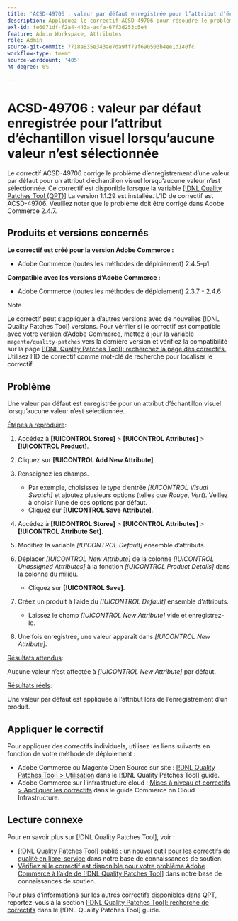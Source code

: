 ```yaml
---
title: 'ACSD-49706 : valeur par défaut enregistrée pour l’attribut d’échantillon visuel lorsqu’aucune valeur n’est sélectionnée'
description: Appliquez le correctif ACSD-49706 pour résoudre le problème Adobe Commerce en raison duquel une valeur par défaut est enregistrée pour un attribut d’échantillon visuel lorsqu’aucune valeur n’est sélectionnée.
exl-id: fe6071df-f2a4-443a-acfa-67f3d253c5e4
feature: Admin Workspace, Attributes
role: Admin
source-git-commit: 7718a835e343ae7da9ff79f690503b4ee1d140fc
workflow-type: tm+mt
source-wordcount: '405'
ht-degree: 0%

---
```


# ACSD-49706 : valeur par défaut enregistrée pour l’attribut d’échantillon visuel lorsqu’aucune valeur n’est sélectionnée

Le correctif ACSD-49706 corrige le problème d’enregistrement d’une valeur par défaut pour un attribut d’échantillon visuel lorsqu’aucune valeur n’est sélectionnée. Ce correctif est disponible lorsque la variable [[!DNL Quality Patches Tool (QPT)]](/help/announcements/adobe-commerce-announcements/magento-quality-patches-released-new-tool-to-self-serve-quality-patches.md) La version 1.1.29 est installée. L’ID de correctif est ACSD-49706. Veuillez noter que le problème doit être corrigé dans Adobe Commerce 2.4.7.

## Produits et versions concernés

**Le correctif est créé pour la version Adobe Commerce :**

* Adobe Commerce (toutes les méthodes de déploiement) 2.4.5-p1

**Compatible avec les versions d’Adobe Commerce :**

* Adobe Commerce (toutes les méthodes de déploiement) 2.3.7 - 2.4.6

>[!NOTE]
>
>Le correctif peut s’appliquer à d’autres versions avec de nouvelles [!DNL Quality Patches Tool] versions. Pour vérifier si le correctif est compatible avec votre version d’Adobe Commerce, mettez à jour la variable `magento/quality-patches` vers la dernière version et vérifiez la compatibilité sur la page [[!DNL Quality Patches Tool]: recherchez la page des correctifs.](https://experienceleague.adobe.com/tools/commerce-quality-patches/index.html). Utilisez l’ID de correctif comme mot-clé de recherche pour localiser le correctif.

## Problème

Une valeur par défaut est enregistrée pour un attribut d’échantillon visuel lorsqu’aucune valeur n’est sélectionnée.

<u>Étapes à reproduire</u>:

1. Accédez à **[!UICONTROL Stores]** > **[!UICONTROL Attributes]** > **[!UICONTROL Product]**.
1. Cliquez sur **[!UICONTROL Add New Attribute]**.
1. Renseignez les champs.

   * Par exemple, choisissez le type d’entrée *[!UICONTROL Visual Swatch]* et ajoutez plusieurs options (telles que *Rouge*, *Vert*). Veillez à choisir l’une de ces options par défaut.
   * Cliquez sur **[!UICONTROL Save Attribute]**.

1. Accédez à **[!UICONTROL Stores]** > **[!UICONTROL Attributes]** > **[!UICONTROL Attribute Set]**.
1. Modifiez la variable *[!UICONTROL Default]* ensemble d’attributs.
1. Déplacer *[!UICONTROL New Attribute]* de la colonne *[!UICONTROL Unassigned Attributes]* à la fonction *[!UICONTROL Product Details]* dans la colonne du milieu.

   * Cliquez sur **[!UICONTROL Save]**.

1. Créez un produit à l’aide du *[!UICONTROL Default]* ensemble d’attributs.

   * Laissez le champ *[!UICONTROL New Attribute]* vide et enregistrez-le.

1. Une fois enregistrée, une valeur apparaît dans *[!UICONTROL New Attribute]*.

<u>Résultats attendus</u>:

Aucune valeur n’est affectée à *[!UICONTROL New Attribute]* par défaut.

<u>Résultats réels</u>:

Une valeur par défaut est appliquée à l’attribut lors de l’enregistrement d’un produit.

## Appliquer le correctif

Pour appliquer des correctifs individuels, utilisez les liens suivants en fonction de votre méthode de déploiement :

* Adobe Commerce ou Magento Open Source sur site : [[!DNL Quality Patches Tool] > Utilisation](https://experienceleague.adobe.com/docs/commerce-operations/tools/quality-patches-tool/usage.html) dans le [!DNL Quality Patches Tool] guide.
* Adobe Commerce sur l’infrastructure cloud : [Mises à niveau et correctifs > Appliquer les correctifs](https://experienceleague.adobe.com/docs/commerce-cloud-service/user-guide/develop/upgrade/apply-patches.html) dans le guide Commerce on Cloud Infrastructure.

## Lecture connexe

Pour en savoir plus sur [!DNL Quality Patches Tool], voir :

* [[!DNL Quality Patches Tool] publié : un nouvel outil pour les correctifs de qualité en libre-service](/help/announcements/adobe-commerce-announcements/magento-quality-patches-released-new-tool-to-self-serve-quality-patches.md) dans notre base de connaissances de soutien.
* [Vérifiez si le correctif est disponible pour votre problème Adobe Commerce à l’aide de [!DNL Quality Patches Tool]](/help/support-tools/patches-available-in-qpt-tool/check-patch-for-magento-issue-with-magento-quality-patches.md) dans notre base de connaissances de soutien.

Pour plus d’informations sur les autres correctifs disponibles dans QPT, reportez-vous à la section [[!DNL Quality Patches Tool]: recherche de correctifs](https://experienceleague.adobe.com/tools/commerce-quality-patches/index.html) dans le [!DNL Quality Patches Tool] guide.
